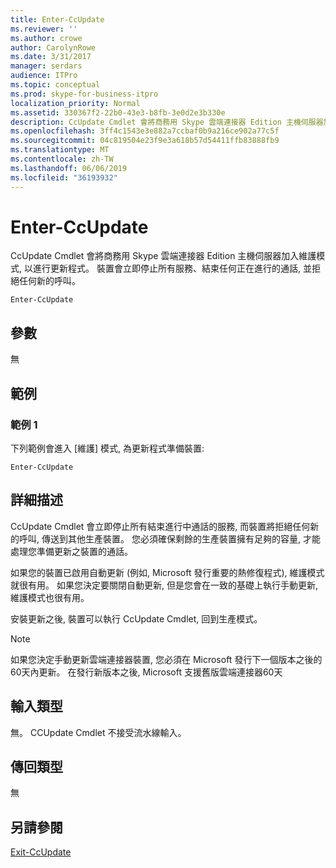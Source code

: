 ```yaml
---
title: Enter-CcUpdate
ms.reviewer: ''
ms.author: crowe
author: CarolynRowe
ms.date: 3/31/2017
manager: serdars
audience: ITPro
ms.topic: conceptual
ms.prod: skype-for-business-itpro
localization_priority: Normal
ms.assetid: 330367f2-22b0-43e3-b8fb-3e0d2e3b330e
description: CcUpdate Cmdlet 會將商務用 Skype 雲端連接器 Edition 主機伺服器加入維護模式, 以進行更新程式。 裝置會立即停止所有服務、結束任何正在進行的通話, 並拒絕任何新的呼叫。
ms.openlocfilehash: 3ff4c1543e3e882a7ccbaf0b9a216ce902a77c5f
ms.sourcegitcommit: 04c819504e23f9e3a618b57d54411ffb83888fb9
ms.translationtype: MT
ms.contentlocale: zh-TW
ms.lasthandoff: 06/06/2019
ms.locfileid: "36193932"
---
```

# <a name="enter-ccupdate"></a>Enter-CcUpdate

CcUpdate Cmdlet 會將商務用 Skype 雲端連接器 Edition 主機伺服器加入維護模式, 以進行更新程式。 裝置會立即停止所有服務、結束任何正在進行的通話, 並拒絕任何新的呼叫。
  
```
Enter-CcUpdate
```

## <a name="parameters"></a>參數

無
  
## <a name="examples"></a>範例
<a name="Examples"> </a>

### <a name="example-1"></a>範例 1

下列範例會進入 [維護] 模式, 為更新程式準備裝置:
  
```
Enter-CcUpdate 
```

## <a name="detailed-description"></a>詳細描述
<a name="DetailedDescription"> </a>

CcUpdate Cmdlet 會立即停止所有結束進行中通話的服務, 而裝置將拒絕任何新的呼叫, 傳送到其他生產裝置。 您必須確保剩餘的生產裝置擁有足夠的容量, 才能處理您準備更新之裝置的通話。
  
如果您的裝置已啟用自動更新 (例如, Microsoft 發行重要的熱修復程式), 維護模式就很有用。 如果您決定要關閉自動更新, 但是您會在一致的基礎上執行手動更新, 維護模式也很有用。
  
安裝更新之後, 裝置可以執行 CcUpdate Cmdlet, 回到生產模式。
  
> [!NOTE]
> 如果您決定手動更新雲端連接器裝置, 您必須在 Microsoft 發行下一個版本之後的60天內更新。 在發行新版本之後, Microsoft 支援舊版雲端連接器60天 
  
## <a name="input-types"></a>輸入類型
<a name="InputTypes"> </a>

無。 CCUpdate Cmdlet 不接受流水線輸入。
  
## <a name="return-types"></a>傳回類型
<a name="ReturnTypes"> </a>

無 
  
## <a name="see-also"></a>另請參閱
<a name="ReturnTypes"> </a>

[Exit-CcUpdate](exit-ccupdate.md)
  

